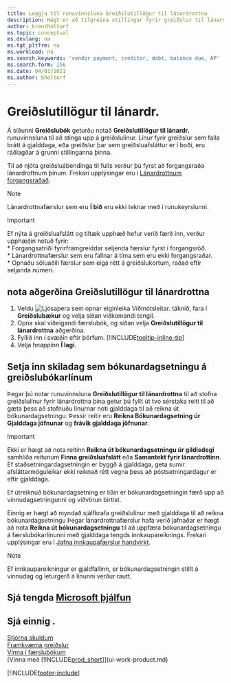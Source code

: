 ```yaml
---
title: Leggja til runuvinnsluna Greiðslutillögur til lánardrottna
description: Hægt er að tilgreina stillingar fyrir greiðslur til lánardrottna og fá þannig greiðslutillögur sem taka mið af gjalddögum og afsláttum.
author: brentholtorf
ms.topic: conceptual
ms.devlang: na
ms.tgt_pltfrm: na
ms.workload: na
ms.search.keywords: 'vendor payment, creditor, debt, balance due, AP'
ms.search.form: 256
ms.date: 04/01/2021
ms.author: bholtorf
---
```

# Greiðslutillögur til lánardr.

Á síðunni **Greiðslubók** geturðu notað **Greiðslutillögur til lánardr.** runuvinnsluna til að stinga upp á greiðslulínur. Línur fyrir greiðslur sem falla brátt á gjalddaga, eða greiðslur þar sem greiðsluafsláttur er í boði, eru ráðlagðar á grunni stillinganna þinna.

Til að njóta greiðsluábendinga til fulls verður þú fyrst að forgangsraða lánardrottnum þínum. Frekari upplýsingar eru í [Lánardrottnum forgangsraðað](purchasing-how-prioritize-vendors.md).  

> [!NOTE]  
> Lánardrottnafærslur sem eru **Í bið** eru ekki teknar með í runukeyrslunni.  

> [!IMPORTANT]  
>   Ef nýta á greiðsluafslátt og tiltæk upphæð hefur verið færð inn, verður upphæðin notuð fyrir:  
    * Forgangsatriði fyrirframgreiddar seljenda færslur fyrst í forgangsröð.   
    * Lánardrottnafærslur sem eru fallnar á tíma sem eru ekki forgangsraðar.  
    * Opnaðu söluaðili færslur sem eiga rétt á greiðslukortum, raðað eftir seljanda númeri.  

## nota aðgerðina Greiðslutillögur til lánardrottna

1. Veldu ![Ljósapera sem opnar eiginleika Viðmótsleitar.](media/ui-search/search_small.png "Segðu mér hvað þú vilt gera") táknið, fara í **Greiðslubækur** og velja síðan viðkomandi tengil.  
2. Opna skal viðeigandi færslubók, og síðan velja **Greiðslutillögur til lánardrottna** aðgerðina.  
3. Fyllið inn í svæðin eftir þörfum. [!INCLUDE[tooltip-inline-tip](includes/tooltip-inline-tip_md.md)]  
4. Velja hnappinn **Í lagi**.  

## Setja inn skiladag sem bókunardagsetningu á greiðslubókarlínum

Þegar þú notar runuvinnsluna **Greiðslutillögur til lánardrottna** til að stofna greiðslulínur fyrir lánardrottna þína getur þú fyllt út tvo sérstaka reiti til að gæta þess að stofnuðu línurnar noti gjalddaga til að reikna út bókunardagsetningu. Þessir reitir eru **Reikna Bókunardagsetning úr Gjalddaga jöfnunar** og **frávik gjalddaga jöfnunar**.  

> [!IMPORTANT]  
>   Ekki er hægt að nota reitinn **Reikna út bókunardagsetningu úr gildisdegi** samhliða reitunum **Finna greiðsluafslátt** eða **Samantekt fyrir lánardrottinn**. Ef staðsetningardagsetningin er byggð á gjalddaga, geta sumir afsláttarmöguleikar ekki reiknað rétt vegna þess að póstsetningardagur er eftir gjalddaga.  

Ef útreiknuð bókunardagsetning er liðin er bókunardagsetningin færð upp að vinnudagsetningunni og viðvörun birtist.  

Einnig er hægt að myndað sjálfkrafa greiðslulínur með gjalddaga til að reikna bókunardagsetningu Þegar lánardrottnafærslur hafa verið jafnaðar er hægt að nota **Reikna út bókunardagsetningu** til að uppfæra bókunardagsetningu á færslubókarlínunni með gjalddaga tengds innkaupareiknings. Frekari upplýsingar eru í [Jafna innkaupafærslur handvirkt](payables-how-apply-purchase-transactions-manually.md).  

> [!NOTE]  
>   Ef innkaupareikningur er gjaldfallinn, er bókunardagsetningin stillt á vinnudag og leturgerð á línunni verður rautt.  

## Sjá tengda [Microsoft þjálfun](/training/modules/suggest-vendor-payments-dynamics-365-business-central/)

## Sjá einnig .

[Stjórna skuldum](payables-manage-payables.md)  
[Framkvæma greiðslur](payables-make-payments.md)  
[Vinna í færslubókum](ui-work-general-journals.md)  
[Vinna með [!INCLUDE[prod_short](includes/prod_short.md)]](ui-work-product.md)  


[!INCLUDE[footer-include](includes/footer-banner.md)]
